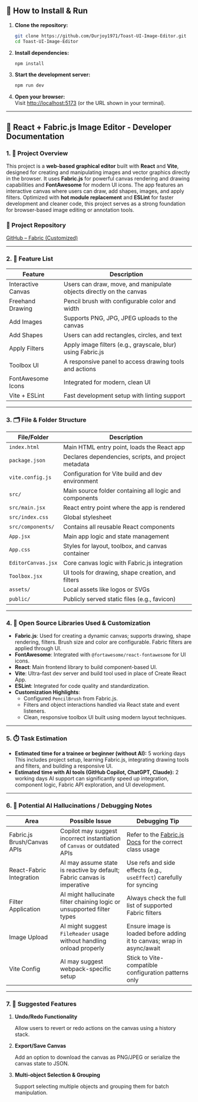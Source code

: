 ## 🚀 How to Install & Run

1. **Clone the repository:**

   ```sh
   git clone https://github.com/Durjoy1971/Toast-UI-Image-Editor.git
   cd Toast-UI-Image-Editor
   ```

2. **Install dependencies:**

   ```sh
   npm install
   ```

3. **Start the development server:**

   ```sh
   npm run dev
   ```

4. **Open your browser:**  
   Visit [http://localhost:5173](http://localhost:5173) (or the URL shown in your terminal).

---

## 🧠 React + Fabric.js Image Editor - Developer Documentation

### 1. 📌 Project Overview

This project is a **web-based graphical editor** built with **React** and **Vite**, designed for creating and manipulating images and vector graphics directly in the browser. It uses **Fabric.js** for powerful canvas rendering and drawing capabilities and **FontAwesome** for modern UI icons. The app features an interactive canvas where users can draw, add shapes, images, and apply filters. Optimized with **hot module replacement** and **ESLint** for faster development and cleaner code, this project serves as a strong foundation for browser-based image editing or annotation tools.

### 🔗 Project Repository

[GitHub – Fabric (Customized)](https://github.com/Durjoy1971/Toast-UI-Image-Editor)

---

### 2. 🚀 Feature List

| Feature            | Description                                                         |
| ------------------ | ------------------------------------------------------------------- |
| Interactive Canvas | Users can draw, move, and manipulate objects directly on the canvas |
| Freehand Drawing   | Pencil brush with configurable color and width                      |
| Add Images         | Supports PNG, JPG, JPEG uploads to the canvas                       |
| Add Shapes         | Users can add rectangles, circles, and text                         |
| Apply Filters      | Apply image filters (e.g., grayscale, blur) using Fabric.js         |
| Toolbox UI         | A responsive panel to access drawing tools and actions              |
| FontAwesome Icons  | Integrated for modern, clean UI                                     |
| Vite + ESLint      | Fast development setup with linting support                         |

---

### 3. 🗂️ File & Folder Structure

| File/Folder        | Description                                            |
| ------------------ | ------------------------------------------------------ |
| `index.html`       | Main HTML entry point, loads the React app             |
| `package.json`     | Declares dependencies, scripts, and project metadata   |
| `vite.config.js`   | Configuration for Vite build and dev environment       |
| `src/`             | Main source folder containing all logic and components |
| `src/main.jsx`     | React entry point where the app is rendered            |
| `src/index.css`    | Global stylesheet                                      |
| `src/components/`  | Contains all reusable React components                 |
| `App.jsx`          | Main app logic and state management                    |
| `App.css`          | Styles for layout, toolbox, and canvas container       |
| `EditorCanvas.jsx` | Core canvas logic with Fabric.js integration           |
| `Toolbox.jsx`      | UI tools for drawing, shape creation, and filters      |
| `assets/`          | Local assets like logos or SVGs                        |
| `public/`          | Publicly served static files (e.g., favicon)           |

---

### 4. 🧩 Open Source Libraries Used & Customization

- **Fabric.js**: Used for creating a dynamic canvas; supports drawing, shape rendering, filters. Brush size and color are configurable. Fabric filters are applied through UI.
- **FontAwesome**: Integrated with `@fortawesome/react-fontawesome` for UI icons.
- **React**: Main frontend library to build component-based UI.
- **Vite**: Ultra-fast dev server and build tool used in place of Create React App.
- **ESLint**: Integrated for code quality and standardization.
- **Customization Highlights**:
  - Configured `PencilBrush` from Fabric.js.
  - Filters and object interactions handled via React state and event listeners.
  - Clean, responsive toolbox UI built using modern layout techniques.

---

### 5. ⏱️ Task Estimation

- **Estimated time for a trainee or beginner (without AI):** 5 working days
  This includes project setup, learning Fabric.js, integrating drawing tools and filters, and building a responsive UI.
- **Estimated time with AI tools (GitHub Copilot, ChatGPT, Claude):** 2 working days
  AI support can significantly speed up integration, component logic, Fabric API exploration, and UI development.

---

### 6. 🧠 Potential AI Hallucinations / Debugging Notes

| Area                        | Possible Issue                                                           | Debugging Tip                                                                        |
| --------------------------- | ------------------------------------------------------------------------ | ------------------------------------------------------------------------------------ |
| Fabric.js Brush/Canvas APIs | Copilot may suggest incorrect instantiation of `Canvas` or outdated APIs | Refer to the [Fabric.js Docs](http://fabricjs.com/docs/) for the correct class usage |
| React-Fabric Integration    | AI may assume state is reactive by default; Fabric canvas is imperative  | Use refs and side effects (e.g., `useEffect`) carefully for syncing                  |
| Filter Application          | AI might hallucinate filter chaining logic or unsupported filter types   | Always check the full list of supported Fabric filters                               |
| Image Upload                | AI might suggest `FileReader` usage without handling onload properly     | Ensure image is loaded before adding it to canvas; wrap in async/await               |
| Vite Config                 | AI may suggest webpack-specific setup                                    | Stick to Vite-compatible configuration patterns only                                 |

---

### 7. 🌱 Suggested Features

1. **Undo/Redo Functionality**

   Allow users to revert or redo actions on the canvas using a history stack.

2. **Export/Save Canvas**

   Add an option to download the canvas as PNG/JPEG or serialize the canvas state to JSON.

3. **Multi-object Selection & Grouping**

   Support selecting multiple objects and grouping them for batch manipulation.
